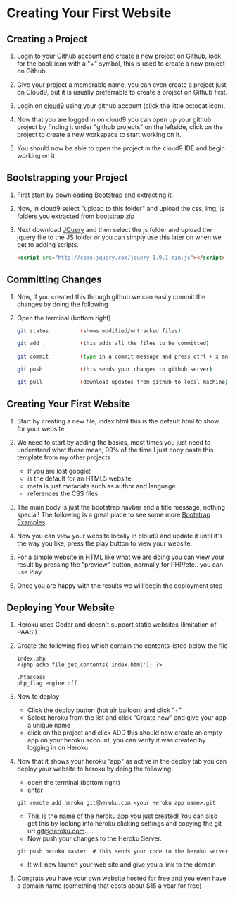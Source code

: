 Creating Your First Website
=============================


Creating a Project
-------------------

1.  Login to your Github account and create a new project on Github, look for the book icon with
    a "+" symbol, this is used to create a new project on Github.

2.  Give your project a memorable name, you can even create a project just on Cloud9, but it is
    usually preferrable to create a project on Github first.

3.  Login on [cloud9](https://c9.io/) using your github account (click the little octocat icon).

4.  Now that you are logged in on cloud9 you can open up your github project by finding it under
    "github projects" on the leftside, click on the project to create a new workspace to start
    working on it.

5.  You should now be able to open the project in the cloud9 IDE and begin working on it


Bootstrapping your Project
-------------------------

1.  First start by downloading [Bootstrap](http://twitter.github.com/bootstrap/) and extracting
    it.

2.  Now, in cloud9 select "upload to this folder" and upload the css, img, js folders you extracted
    from bootstrap.zip

3.  Next download [JQuery](http://jquery.com/) and then select the js folder and upload the jquery 
    file to the JS folder or you can simply use this later on when we get to adding scripts.

    ```html
    <script src="http://code.jquery.com/jquery-1.9.1.min.js"></script>
    ```


Committing Changes
--------------------

1.  Now, if you created this through github we can easily commit the changes by doing the following

2.  Open the terminal (bottom right)

    ```bash
    git status          (shows modified/untracked files)

    git add .           (this adds all the files to be committed)
 
    git commit          (type in a commit message and press ctrl + x and then Y to save)
    
    git push            (this sends your changes to github server)
    
    git pull            (download updates from github to local machine)
    ```


Creating Your First Website
----------------------------

1. Start by creating a new file, index.html this is the default html to show for your website

2.  We need to start by adding the basics, most times you just need to understand what these 
    mean, 99% of the time I just copy paste this template from my other projects  
    - If you are lost google!  
    - <!DOCTYPE html> is the default for an HTML5 website  
    - meta is just metadata such as author and language  
    - <link> references the CSS files    

3.  The main body is just the bootstrap navbar and a title message, nothing special!
    The following is a great place to see some more [Bootstrap Examples](http://twitter.github.com/bootstrap/getting-started.html#examples)

4.  Now you can view your website locally in cloud9 and update it until it's the way you like, 
    press the play button to view your website.

5.  For a simple website in HTML like what we are doing you can view your result by pressing the 
    "preview" button, normally for PHP/etc.. you can use Play

6.  Once you are happy with the results we will begin the deployment step



Deploying Your Website
-----------------------

1.  Heroku uses Cedar and doesn't support static websites (limitation of PAAS!)

2.  Create the following files which contain the contents listed below the file
    
    ```
    index.php 
    <?php echo file_get_contents('index.html'); ?>
      
    .htaccess
    php_flag engine off
    ```

3.  Now to deploy    
    - Click the deploy button (hot air balloon) and click "+"  
    - Select heroku from the list and click "Create new" and give your app
      a unique name  
    - click on the project and click ADD this should now create an empty app
      on your heroku account, you can verify it was created by logging in on
      Heroku.  

4.  Now that it shows your heroku "app" as active in the deploy tab you can
    deploy your website to heroku by doing the following.  
    - open the terminal (bottom right)  
    - enter

    ```
    git remote add heroku git@heroku.com:<your Heroku app name>.git
    ```      
    - This is the name of the heroku app you just created! You can also get this by
      looking into heroku clicking settings and copying the git url git@heroku.com.....
    - Now push your changes to the Heroku Server.   
    
    ```
    git push heroku master  # this sends your code to the heroku server
    ```
    - It will now launch your web site and give you a link to the domain

5.  Congrats you have your own website hosted for free and you even have a domain
    name (something that costs about $15 a year for free)



    
  
